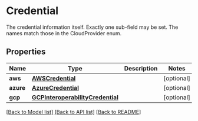 # Credential

The credential information itself. Exactly one sub-field may be set. The names match those in the CloudProvider enum.

## Properties

| Name      | Type                                                                  | Description | Notes      |
| --------- | --------------------------------------------------------------------- | ----------- | ---------- |
| **aws**   | [**AWSCredential**](AWSCredential.md)                                 |             | [optional] |
| **azure** | [**AzureCredential**](AzureCredential.md)                             |             | [optional] |
| **gcp**   | [**GCPInteroperabilityCredential**](GCPInteroperabilityCredential.md) |             | [optional] |

[[Back to Model list]](../README.md#documentation-for-models) [[Back to API list]](../README.md#documentation-for-api-endpoints) [[Back to README]](../README.md)
